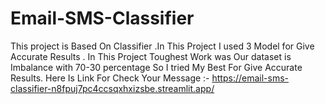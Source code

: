 # Email-SMS-Classifier
This project is Based On Classifier .In This Project I used 3 Model for Give Accurate Results . In This Project Toughest Work was Our dataset is Imbalance with 70-30 percentage So I tried My Best For Give Accurate Results. 
Here Is Link For Check Your Message :- https://email-sms-classifier-n8fpuj7pc4ccsqxhxizsbe.streamlit.app/
